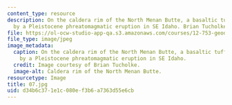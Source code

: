 ```yaml
---
content_type: resource
description: On the caldera rim of the North Menan Butte, a basaltic tuff cone formed
  by a Pleistocene phreatomagmatic eruption in SE Idaho. Brian Tucholke.
file: https://ol-ocw-studio-app-qa.s3.amazonaws.com/courses/12-753-geodynamics-seminar-spring-2001/d34b6c371e1c080ef3b6a7363d55e6cb_07.jpg
file_type: image/jpeg
image_metadata:
  caption: On the caldera rim of the North Menan Butte, a basaltic tuff cone formed
    by a Pleistocene phreatomagmatic eruption in SE Idaho.
  credit: Image courtesy of Brian Tucholke.
  image-alt: Caldera rim of the North Menan Butte.
resourcetype: Image
title: 07.jpg
uid: d34b6c37-1e1c-080e-f3b6-a7363d55e6cb
---
```

